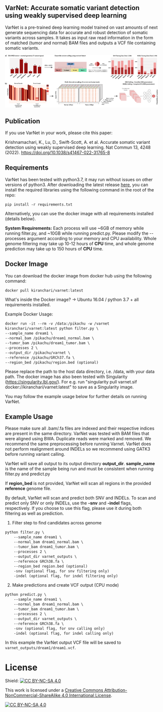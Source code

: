 ## VarNet: Accurate somatic variant detection using weakly supervised deep learning

VarNet is a pre-trained deep learning model trained on vast amounts of next generate sequencing data for accurate and robust detection of somatic variants across samples. It takes as input raw read information in the form of matched (tumor and normal) BAM files and outputs a VCF file containing somatic variants. 

![VarNet summary](varnet.png)

## Publication
If you use VarNet in your work, please cite this paper:

Krishnamachari, K., Lu, D., Swift-Scott, A. et al. Accurate somatic variant detection using weakly supervised deep learning. Nat Commun 13, 4248 (2022). https://doi.org/10.1038/s41467-022-31765-8

<!-- ## Table of Contents
**[Requirements](#requirements)**<br/>
**[Docker Image](#docker-image)**<br/>
**[Example Usage](#example-usage)**<br/>
 -->

## Requirements
VarNet has been tested with python3.7, it may run without issues on other versions of python3. After downloading the latest release [here](https://github.com/skandlab/VarNet/releases), you can install the required libraries using the following command in the root of the repo:

```
pip install -r requirements.txt 
```

Alternatively, you can use the docker image with all requirements installed (details below).

**System Requirements:** Each process will use ~6GB of memory while running filter.py, and ~10GB while running predict.py. Please modify the --processes argument according to your memory and CPU availability. Whole genome filtering may take up 10-12 hours of **CPU** time, and whole genome prediction may take up to 150 hours of **CPU** time.

## Docker Image
You can download the docker image from docker hub using the following command:

```
docker pull kiranchari/varnet:latest
```

What's inside the Docker image?
-> Ubuntu 16.04 / python 3.7 + all requirements installed. 

Example Docker Usage:

```
docker run -it --rm -v /data:/pikachu -w /varnet kiranchari/varnet:latest python filter.py \
--sample_name dream1 \
--normal_bam /pikachu/dream1_normal.bam \
--tumor_bam /pikachu/dream1_tumor.bam \
--processes 2 \
--output_dir /pikachu/varnet \
--reference /pikachu/GRCh37.fa \
--region_bed /pikachu/region.bed (optional)
```
Please replace the path to the host data directory, i.e. /data, with your data path. The docker image has also been tested with Singularity (https://singularity.lbl.gov/). For e.g. run "singularity pull varnet.sif docker://kiranchari/varnet:latest" to save as a Singularity image. 

You may follow the example usage below for further details on running VarNet.

## Example Usage

Please make sure all .bam/.fa files are indexed and their respective indices are present in the same directory. VarNet was tested with BAM files that were aligned using BWA. Duplicate reads were marked and removed. We recommend the same preprocessing before running Varnet. VarNet does not perform realignment around INDELs so we recommend using GATK3 before running variant calling. 

VarNet will save all output to its output directory **output\_dir**. **sample\_name** is the name of the sample being run and must be consistent when running filter.py and predict.py   

If **region\_bed** is not provided, VarNet will scan all regions in the provided **reference** genome file. 

By default, VarNet will scan and predict both SNV and INDELs. To scan and predict only SNV or only INDELs, use the **-snv** and **-indel** flags, respectively. If you choose to use this flag, please use it during both filtering as well as prediction.

1. Filter step to find candidates across genome
```
python filter.py \
    --sample_name dream1 \
    --normal_bam dream1_normal.bam \
    --tumor_bam dream1_tumor.bam \
    --processes 2 \
    --output_dir varnet_outputs \
    --reference GRCh38.fa \
    --region_bed region.bed (optional)
    -snv (optional flag, for snv filtering only)
    -indel (optional flag, for indel filtering only)
```
2. Make predictions and create VCF output (CPU mode)
```
python predict.py \
	--sample_name dream1 \
	--normal_bam dream1_normal.bam \
	--tumor_bam dream1_tumor.bam \
	--processes 2 \
	--output_dir varnet_outputs \
	--reference GRCh38.fa \
	-snv (optional flag, for snv calling only)
	-indel (optional flag, for indel calling only)
```

In this example the VarNet output VCF file will be saved to `varnet_outputs/dream1/dream1.vcf`.

# License

Shield: [![CC BY-NC-SA 4.0][cc-by-nc-sa-shield]][cc-by-nc-sa]

This work is licensed under a
[Creative Commons Attribution-NonCommercial-ShareAlike 4.0 International License][cc-by-nc-sa].

[![CC BY-NC-SA 4.0][cc-by-nc-sa-image]][cc-by-nc-sa]

[cc-by-nc-sa]: http://creativecommons.org/licenses/by-nc-sa/4.0/
[cc-by-nc-sa-image]: https://licensebuttons.net/l/by-nc-sa/4.0/88x31.png
[cc-by-nc-sa-shield]: https://img.shields.io/badge/License-CC%20BY--NC--SA%204.0-lightgrey.svg

